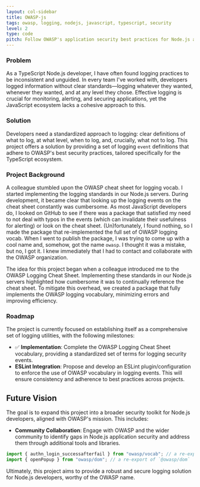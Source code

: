 ```yaml
---
layout: col-sidebar
title: OWASP-js
tags: owasp, logging, nodejs, javascript, typescript, security
level: 2
type: code
pitch: Follow OWASP's application security best practices for Node.js applications.
---
```


### Problem

As a TypeScript Node.js developer, I have often found logging practices to be inconsistent and unguided. In every team I've worked with, developers logged information without clear standards—logging whatever they wanted, whenever they wanted, and at any level they chose. Effective logging is crucial for monitoring, alerting, and securing applications, yet the JavaScript ecosystem lacks a cohesive approach to this.

### Solution

Developers need a standardized approach to logging: clear definitions of what to log, at what level, when to log, and, crucially, what not to log. This project offers a solution by providing a set of logging `event` definitions that adhere to OWASP's best security practices, tailored specifically for the TypeScript ecosystem.

### Project Background

A colleague stumbled upon the OWASP cheat sheet for logging vocab. I started implementing the logging standards in our Node.js servers. During development, it became clear that looking up the logging events on the cheat sheet constantly was cumbersome. As most JavaScript developers do, I looked on GitHub to see if there was a package that satisfied my need to not deal with typos in the events (which can invalidate their usefulness for alerting) or look on the cheat sheet. (Un)fortunately, I found nothing, so I made the package that re-implemented the full set of OWASP logging vocab. When I went to publish the package, I was trying to come up with a cool name and, somehow, got the name `owasp`. I thought it was a mistake, but no, I got it. I knew immediately that I had to contact and collaborate with the OWASP organization.

The idea for this project began when a colleague introduced me to the OWASP Logging Cheat Sheet. Implementing these standards in our Node.js servers highlighted how cumbersome it was to continually reference the cheat sheet. To mitigate this overhead, we created a package that fully implements the OWASP logging vocabulary, minimizing errors and improving efficiency.

### Roadmap

The project is currently focused on establishing itself as a comprehensive set of logging utilities, with the following milestones:

- ✅ **Implementation**: Complete the OWASP Logging Cheat Sheet vocabulary, providing a standardized set of terms for logging security events.
- **ESLint Integration**: Propose and develop an ESLint plugin/configuration to enforce the use of OWASP vocabulary in logging events. This will ensure consistency and adherence to best practices across projects.

## Future Vision

The goal is to expand this project into a broader security toolkit for Node.js developers, aligned with OWASP's mission. This includes:

- **Community Collaboration**: Engage with OWASP and the wider community to identify gaps in Node.js application security and address them through additional tools and libraries.

```ts
import { authn_login_successafterfail } from "owasp/vocab"; // a re-export of `@owasp/vocab`
import { openPopup } from "owasp/dom"; // a re-export of `@owasp/dom`
```

Ultimately, this project aims to provide a robust and secure logging solution for Node.js developers, worthy of the OWASP name.
